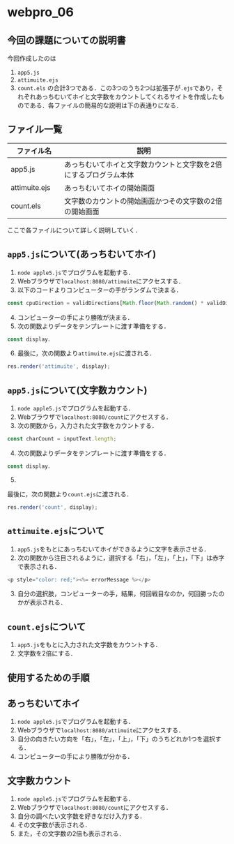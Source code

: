 # webpro_06　
## 今回の課題についての説明書　
今回作成したのは
1. ```app5.js```
2. ```attimuite.ejs```
3. ```count.els```
の合計3つである．この3つのうち2つは拡張子が```.ejs```であり，それぞれあっちむいてホイと文字数をカウントしてくれるサイトを作成したものである．各ファイルの簡易的な説明は下の表通りになる．
## ファイル一覧
ファイル名 | 説明
-|-
app5.js | あっちむいてホイと文字数カウントと文字数を2倍にするプログラム本体
attimuite.ejs　| あっちむいてホイの開始画面
count.els　| 文字数のカウントの開始画面かつその文字数の2倍の開始画面

ここで各ファイルについて詳しく説明していく．
## ```app5.js```について(あっちむいてホイ)
1. ```node apple5.js```でプログラムを起動する．
2. Webブラウザで```localhost:8080/attimuite```にアクセスする．
3.  以下のコードよりコンピューターの手がランダムで決まる．
```javascript 
const cpuDirection = validDirections[Math.floor(Math.random() * validDirections.length)];
```
4. コンピューターの手により勝敗が決まる．
5. 次の関数よりデータをテンプレートに渡す準備をする．
```javascript 
const display．
```
6. 最後に，次の関数より```attimuite.ejs```に渡される．
```javascript 
res.render('attimuite', display);
```
## ```app5.js```について(文字数カウント)
1. ```node apple5.js```でプログラムを起動する．
2. Webブラウザで```localhost:8080/count```にアクセスする．
3. 次の関数から，入力された文字数をカウントする．
 ```javascript
 const charCount = inputText.length;
  ```
4. 次の関数よりデータをテンプレートに渡す準備をする．
```javascript 
const display．
```
5. 
最後に，次の関数より```count.ejs```に渡される．
```javascript 
res.render('count', display);
```
## ```attimuite.ejs```について
1. ```app5.js```をもとにあっちむいてホイができるように文字を表示させる．
2. 次の関数から注目されるように，選択する「右」，「左」，「上」，「下」は赤字で表示される．
 ```javascript 
 <p style="color: red;"><%= errorMessage %></p>
 ```
3. 自分の選択肢，コンピューターの手，結果，何回戦目なのか，何回勝ったのかが表示される．
## ```count.ejs```について
1. ```app5.js```をもとに入力された文字数をカウントする．
2. 文字数を2倍にする．
 
## 使用するための手順
## あっちむいてホイ
1. ```node apple5.js```でプログラムを起動する．
2. Webブラウザで```localhost:8080/attimuite```にアクセスする．
3. 自分の向きたい方向を「右」，「左」，「上」，「下」のうちどれか1つを選択する．
4. コンピューターの手により勝敗が分かる．
## 文字数カウント
1. ```node apple5.js```でプログラムを起動する．
2. Webブラウザで```localhost:8080/count```にアクセスする．
3. 自分の調べたい文字数を好きなだけ入力する．
4. その文字数が表示される．
5. また，その文字数の2倍も表示される．


<!-- ```mermaid -->
<!-- flowchart TD;
開始 -->　
<!--　
終了;
```

```mermaid
flowchart TD;

start["開始"];
end1["終了"]
if{"条件に合うか"}
win["勝ち"]
loose["負け"]

start --> 
<!--if
if -->
<!--|yes| win
win -->
<!-- end1
if -->
<!--|no| loose
loose --> 
<!--end1





